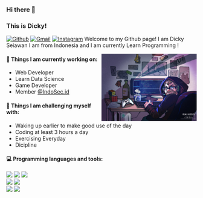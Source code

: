 ﻿### Hi there 👋 
### This is Dicky!

[![Github](https://img.shields.io/badge/-Github-000?style=flat&logo=Github&logoColor=white)](https://github.com/dickysetiawans/dickysetiawans/)
[![Gmail](https://img.shields.io/badge/-Gmail-c14438?style=flat&logo=Gmail&logoColor=white)](selanli195@gmail.com)
[![Instagram](https://img.shields.io/badge/-Instagram-c14438?style=flat&logo=Instagram&logoColor=white)](selanli195@gmail.com)
Welcome to my Github page! I am Dicky Seiawan I am from Indonesia and I am currently Learn Programming !  

<img align="right" alt="img" src="https://github.com/FernandoRoldan93/FernandoRoldan93/blob/master/cover_image.jpg" width="50%" height="auto" />


#### 🌱 Things I am currently working on: 
- Web Developer
- Learn Data Science
- Game Developer 
- Member <a href="https://github.com/indosec-id" target="_blank">@IndoSec.id</a>

#### :muscle: Things I am challenging myself with:
- Waking up earlier to make good use of the day
- Coding at least 3 hours a day
- Exercising Everyday
- Dicipline

#### :computer: Programming languages and tools: 
<p>

<code><img width="10%" src="https://www.vectorlogo.zone/logos/laravel/laravel-ar21.svg"></code>
<code><img width="10%" src="https://www.vectorlogo.zone/logos/php/php-ar21.svg"></code>
<code><img width="8%" src="https://www.vectorlogo.zone/logos/nodejs/nodejs-ar21.svg"></code>
<br />
<code><img width="10%" src="https://www.vectorlogo.zone/logos/w3_html5/w3_html5-ar21.svg"></code>
<code><img width="10%" src="https://www.vectorlogo.zone/logos/getbootstrap/getbootstrap-ar21.svg"></code>
<br />
<code><img width="10%" src="https://www.vectorlogo.zone/logos/sublime_text/sublime_text-ar21.svg"></code>
<code><img width="10%" src="https://www.vectorlogo.zone/logos/git-scm/git-scm-ar21.svg"></code>
</p>

